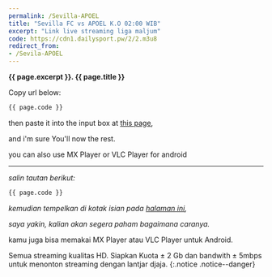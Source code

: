 ```yaml
---
permalink: /Sevilla-APOEL
title: "Sevilla FC vs APOEL K.O 02:00 WIB"  
excerpt: "Link live streaming liga maljum"
code: https://cdn1.dailysport.pw/2/2.m3u8
redirect_from:
- /Sevila-APOEL
---
```

**{{ page.excerpt }}. {{ page.title }}**

Copy url below:

```html
{{ page.code }}
```

then paste it into the input box at [this page](https://mi.knoacc.org/online-m3u8-player),

and i'm sure You'll now the rest.

you can also use MX Player or VLC Player for android

----

_salin tautan berikut:_

```html
{{ page.code }}
```

_kemudian tempelkan di kotak isian pada [halaman ini](https://mi.knoacc.org/online-m3u8-player),_

_saya yakin, kalian akan segera paham bagaimana caranya._

kamu juga bisa memakai MX Player atau VLC Player untuk Android.

Semua streaming kualitas HD. Siapkan Kuota ± 2 Gb dan bandwith ± 5mbps untuk menonton streaming dengan lantjar djaja.
{:.notice .notice--danger}
